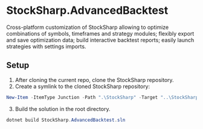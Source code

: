 # StockSharp.AdvancedBacktest

Cross-platform customization of StockSharp allowing to optimize combinations of symbols, timeframes and strategy modules; flexibly export and save optimization data; build interactive backtest reports; easily launch strategies with settings imports.

## Setup

1. After cloning the current repo, clone the StockSharp repository.
2. Create a symlink to the cloned StockSharp repository:

```powershell
New-Item -ItemType Junction -Path ".\StockSharp" -Target "..\StockSharpFork"
```

3. Build the solution in the root directory.

```powershell
dotnet build StockSharp.AdvancedBacktest.sln
```
